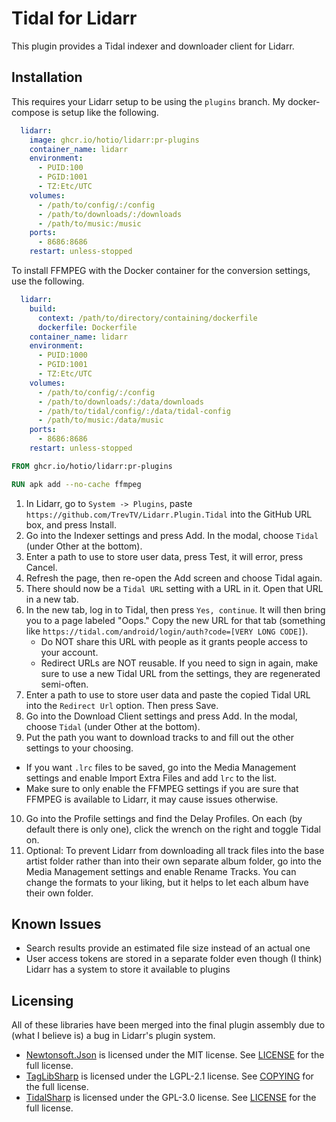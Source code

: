 # Tidal for Lidarr
This plugin provides a Tidal indexer and downloader client for Lidarr.

## Installation
This requires your Lidarr setup to be using the `plugins` branch. My docker-compose is setup like the following.
```yml
  lidarr:
    image: ghcr.io/hotio/lidarr:pr-plugins
    container_name: lidarr
    environment:
      - PUID:100
      - PGID:1001
      - TZ:Etc/UTC
    volumes:
      - /path/to/config/:/config
      - /path/to/downloads/:/downloads
      - /path/to/music:/music
    ports:
      - 8686:8686
    restart: unless-stopped
```

To install FFMPEG with the Docker container for the conversion settings, use the following.
```yml
  lidarr:
    build:
      context: /path/to/directory/containing/dockerfile
      dockerfile: Dockerfile
    container_name: lidarr
    environment:
      - PUID:1000
      - PGID:1001
      - TZ:Etc/UTC
    volumes:
      - /path/to/config/:/config
      - /path/to/downloads/:/data/downloads
      - /path/to/tidal/config/:/data/tidal-config
      - /path/to/music:/data/music
    ports:
      - 8686:8686
    restart: unless-stopped
```

```Dockerfile
FROM ghcr.io/hotio/lidarr:pr-plugins

RUN apk add --no-cache ffmpeg
```

1. In Lidarr, go to `System -> Plugins`, paste `https://github.com/TrevTV/Lidarr.Plugin.Tidal` into the GitHub URL box, and press Install.
2. Go into the Indexer settings and press Add. In the modal, choose `Tidal` (under Other at the bottom).
3. Enter a path to use to store user data, press Test, it will error, press Cancel.
4. Refresh the page, then re-open the Add screen and choose Tidal again.
5. There should now be a `Tidal URL` setting with a URL in it. Open that URL in a new tab.
6. In the new tab, log in to Tidal, then press `Yes, continue`. It will then bring you to a page labeled "Oops." Copy the new URL for that tab (something like `https://tidal.com/android/login/auth?code=[VERY LONG CODE]`).
   - Do NOT share this URL with people as it grants people access to your account.
   - Redirect URLs are NOT reusable. If you need to sign in again, make sure to use a new Tidal URL from the settings, they are regenerated semi-often.
7. Enter a path to use to store user data and paste the copied Tidal URL into the `Redirect Url` option. Then press Save.
8.  Go into the Download Client settings and press Add. In the modal, choose `Tidal` (under Other at the bottom).
9.  Put the path you want to download tracks to and fill out the other settings to your choosing.
   - If you want `.lrc` files to be saved, go into the Media Management settings and enable Import Extra Files and add `lrc` to the list.
   - Make sure to only enable the FFMPEG settings if you are sure that FFMPEG is available to Lidarr, it may cause issues otherwise.
10. Go into the Profile settings and find the Delay Profiles. On each (by default there is only one), click the wrench on the right and toggle Tidal on.
11. Optional: To prevent Lidarr from downloading all track files into the base artist folder rather than into their own separate album folder, go into the Media Management settings and enable Rename Tracks. You can change the formats to your liking, but it helps to let each album have their own folder.

## Known Issues
- Search results provide an estimated file size instead of an actual one
- User access tokens are stored in a separate folder even though (I think) Lidarr has a system to store it available to plugins

## Licensing
All of these libraries have been merged into the final plugin assembly due to (what I believe is) a bug in Lidarr's plugin system.
- [Newtonsoft.Json](https://github.com/JamesNK/Newtonsoft.Json) is licensed under the MIT license. See [LICENSE](https://github.com/JamesNK/Newtonsoft.Json/blob/master/LICENSE.md) for the full license.
- [TagLibSharp](https://github.com/mono/taglib-sharp) is licensed under the LGPL-2.1 license. See [COPYING](https://github.com/mono/taglib-sharp/blob/main/COPYING) for the full license.
- [TidalSharp](https://github.com/TrevTV/TidalSharp) is licensed under the GPL-3.0 license. See [LICENSE](https://github.com/TrevTV/TidalSharp/blob/main/LICENSE) for the full license.